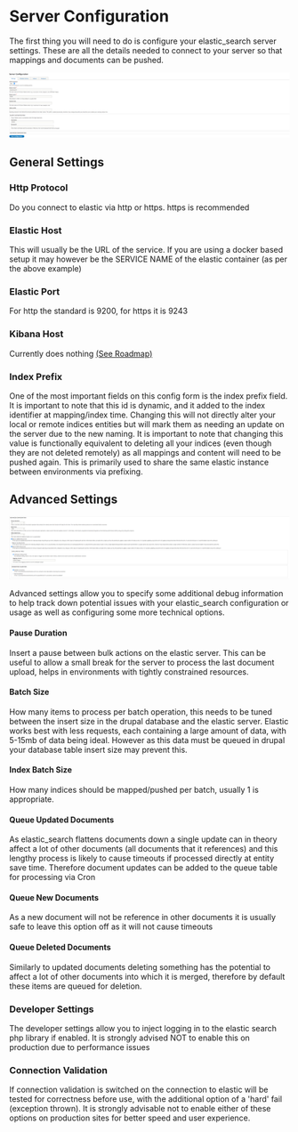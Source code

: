 # Server Configuration

The first thing you will need to do is configure your elastic_search server settings. These are all the details needed to connect to your server so that mappings and documents can be pushed.

![alt text](../images/server_settings.png "Server Settings")

## General Settings

### Http Protocol

Do you connect to elastic via http or https. https is recommended

### Elastic Host

This will usually be the URL of the service. If you are using a docker based setup it may however be the SERVICE NAME of the elastic container (as per the above example)

### Elastic Port

For http the standard is 9200, for https it is 9243

### Kibana Host

Currently does nothing [(See Roadmap)](../ROADMAP.md)

### Index Prefix

One of the most important fields on this config form is the index prefix field. It is important to note that this id is dynamic, and it added to the index identifier at mapping/index time.
Changing this will not directly alter your local or remote indices entities but will mark them as needing an update on the server due to the new naming. It is important to note that changing this value is functionally equivalent to
deleting all your indices (even though they are not deleted remotely) as all mappings and content will need to be pushed again. This is primarily used to share the same elastic instance between environments via prefixing.


## Advanced Settings

![alt text](../images/advanced_settings.png "Advanced Settings")

Advanced settings allow you to specify some additional debug information to help track down potential issues with your elastic_search configuration or usage as well as configuring some more technical options.

#### Pause Duration
Insert a pause between bulk actions on the elastic server. This can be useful to allow a small break for the server to process the last document upload, helps in environments with tightly constrained resources.

#### Batch Size
How many items to process per batch operation, this needs to be tuned between the insert size in the drupal database and the elastic server. Elastic works best with less requests, each containing a large amount of data, with 5-15mb of data being ideal. However as this data must be queued in drupal your database table insert size may prevent this.

#### Index Batch Size
How many indices should be mapped/pushed per batch, usually 1 is appropriate.

#### Queue Updated Documents
As elastic_search flattens documents down a single update can in theory affect a lot of other documents (all documents that it references) and this lengthy process is likely to cause timeouts if processed directly at entity save time. Therefore document updates can be added to the queue table for processing via Cron

#### Queue New Documents
As a new document will not be reference in other documents it is usually safe to leave this option off as it will not cause timeouts

#### Queue Deleted Documents
Similarly to updated documents deleting something has the potential to affect a lot of other documents into which it is merged, therefore by default these items are queued for deletion.

### Developer Settings

The developer settings allow you to inject logging in to the elastic search php library if enabled. It is strongly advised NOT to enable this on production due to performance issues

### Connection Validation

If connection validation is switched on the connection to elastic will be tested for correctness before use, with the additional option of a 'hard' fail (exception thrown). It is strongly advisable not to enable either of these options on production sites for better speed and user experience.

